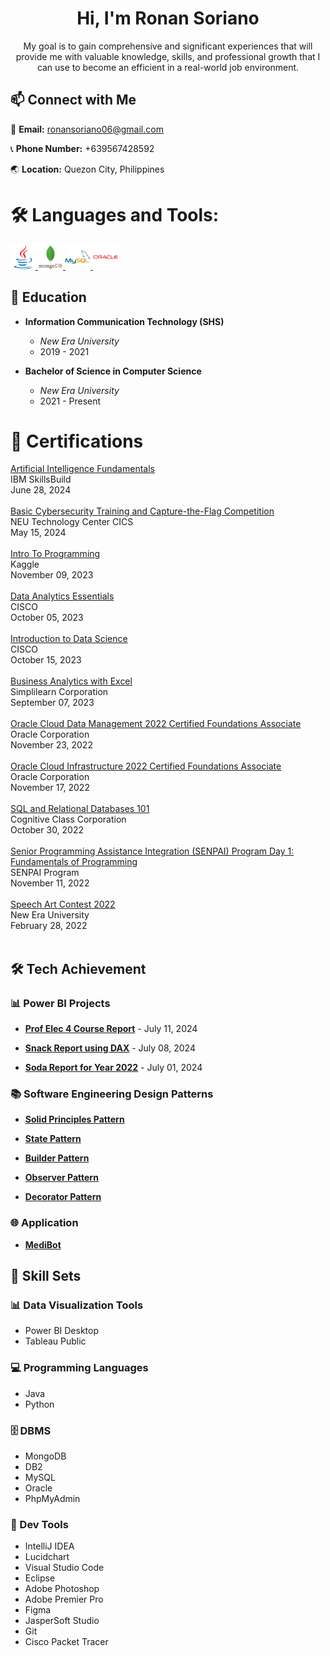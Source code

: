 <h1 align="center">Hi, I'm Ronan Soriano</h1>
<p align="center">My goal is to gain comprehensive and significant experiences that will provide me with valuable knowledge, skills, and professional growth that I can use to become an efficient in a real-world job environment.</p>

## 📫 Connect with Me
📧 **Email:** [ronansoriano06@gmail.com](mailto:ronansoriano06@gmail.com)

📞 **Phone Number:** +639567428592

🌏 **Location:** Quezon City, Philippines

<h1 align="left"> 🛠️ Languages and Tools:</h1>
<p align="left"> <a href="https://www.java.com/" target="_blank" rel="noreferrer"> <img src="https://raw.githubusercontent.com/devicons/devicon/master/icons/java/java-original.svg" alt="java" width="40" height="40"/> </a> <a href="https://www.mongodb.com/" target="_blank" rel="noreferrer"> <img src="https://raw.githubusercontent.com/devicons/devicon/master/icons/mongodb/mongodb-original-wordmark.svg" alt="mongodb" width="40" height="40"/> </a> <a href="https://www.mysql.com/" target="_blank" rel="noreferrer"> <img src="https://raw.githubusercontent.com/devicons/devicon/master/icons/mysql/mysql-original-wordmark.svg" alt="mysql" width="40" height="40"/> </a> <a href="https://www.oracle.com/" target="_blank" rel="noreferrer"> <img src="https://raw.githubusercontent.com/devicons/devicon/master/icons/oracle/oracle-original.svg" alt="oracle" width="40" height="40"/> </a> </p>

## 🏫 Education

- **Information Communication Technology (SHS)**
  - *New Era University*
  - 2019 - 2021

- **Bachelor of Science in Computer Science**
  - *New Era University*
  - 2021 - Present
 
  
<h1 align="left"> 📜  Certifications</h1>
<p align="left">
                  <a href="https://www.credly.com/badges/f604cc32-cc14-454a-bb5c-8e3380ae31e0/public_url">Artificial Intelligence Fundamentals</a> <br>
                   IBM SkillsBuild <br>
                   June 28, 2024 <br><br>
                  <a href="https://drive.google.com/file/d/1m38zL2HKtr-m_Y2IUiGVEHA3rbPJcs-W/view?usp=sharing">Basic Cybersecurity Training and Capture-the-Flag Competition</a> <br>
                   NEU Technology Center CICS <br>
                   May 15, 2024 <br><br>
                  <a href="https://drive.google.com/file/d/1F4rECyltw0qGptxZlx8mQTEBa3xKBFV8/view?usp=sharing">Intro To Programming</a> <br>
                   Kaggle <br>
                   November 09, 2023 <br><br>
                  <a href="https://www.credly.com/badges/61d96abe-addc-45cd-ad53-65367b37b6ec/public_url">Data Analytics Essentials</a> <br>
                   CISCO <br>
                   October 05, 2023 <br><br>
                  <a href="https://www.credly.com/badges/0148f382-ecd0-49e3-b143-d8796485be39/public_url">Introduction to Data Science</a> <br>
                   CISCO <br>
                   October 15, 2023 <br><br>
                  <a href="https://simpli-web.app.link/e/UUKRnUJuTCb">Business Analytics with Excel</a> <br>
                   Simplilearn Corporation <br>
                   September 07, 2023 <br><br>
                   <a href="https://catalog-education.oracle.com/pls/certview/sharebadge?id=15B6F31926F45DBBA29289A2A9E2740BE82434415143F2B9675A121246BB0D3D">Oracle Cloud Data Management 2022 Certified Foundations Associate</a> <br>
                   Oracle Corporation <br>
                   November 23, 2022 <br><br>
                   <a href="https://catalog-education.oracle.com/pls/certview/sharebadge?id=AFA40E99E37014EFE77A6107207D7376F3AD1C3704A83909FEB718E9A068098B">Oracle Cloud Infrastructure 2022 Certified Foundations Associate</a> <br>
                   Oracle Corporation <br>
                   November 17, 2022 <br><br>
                   <a href="https://courses.cognitiveclass.ai/certificates/d9c2e62615c54fb4bf214e0e3fb5b224">SQL and Relational Databases 101</a> <br>
                   Cognitive Class Corporation <br>
                   October 30, 2022 <br><br>
                   <a href="https://drive.google.com/file/d/143Kh1zXKKA2ePwjsycsyCFR0FDyudJec/view?usp=share_link">Senior Programming Assistance Integration (SENPAI) Program Day 1: Fundamentals of Programming</a><br>
                   SENPAI Program <br>
                   November 11, 2022 <br><br>
                   <a href="https://drive.google.com/file/d/1lyDAz6yXTpJb0tlGfnj47yELayLsZ4EM/view?usp=share_link">Speech Art Contest 2022</a><br>
                   New Era University <br>
                   February 28, 2022 <br><br>
                   </p>

## 🛠️ Tech Achievement 

### 📊 Power BI Projects
- **[Prof Elec 4 Course Report](https://app.powerbi.com/view?r=eyJrIjoiNGM5ZDQ0ZGItY2YxNC00ZjAwLThlZmYtNWQwZjBjNTAxODIyIiwidCI6IjlmZjhiMGQxLWI4YjktNGQxNi05ZjRiLTU1OGM5YWRiMzM4MCIsImMiOjEwfQ%3D%3D)** - July 11, 2024

- **[Snack Report using DAX](https://app.powerbi.com/view?r=eyJrIjoiMjU4ZTA2OTgtNzlkNS00MWVhLWFjYjMtNGI5YmE1NGI2NjU0IiwidCI6IjlmZjhiMGQxLWI4YjktNGQxNi05ZjRiLTU1OGM5YWRiMzM4MCIsImMiOjEwfQ%3D%3D)** - July 08, 2024

- **[Soda Report for Year 2022](https://app.powerbi.com/view?r=eyJrIjoiZTk3N2I4ZGEtYzkzMC00NmNhLWEwYzMtM2U4Mzk3OThkZmQyIiwidCI6ImQ3NmQ5YjRmLWI3ODItNDE0MS1iODMwLTkwNzNkOTgwYzc2YiIsImMiOjEwfQ%3D%3D)** - July 01, 2024

### 📚 Software Engineering Design Patterns
- **[Solid Principles Pattern](https://github.com/RonanSoriano/solidPrinciples)**

- **[State Pattern](https://github.com/RonanSoriano/statePattern)**

- **[Builder Pattern](https://github.com/RonanSoriano/builderPattern)**

- **[Observer Pattern](https://github.com/RonanSoriano/observerPattern)**

- **[Decorator Pattern](https://github.com/RonanSoriano/decoratorPattern)**

### 🌐 Application
- **[MediBot](https://medibotkm.pythonanywhere.com)**


## 💼 Skill Sets

 ### 📊 Data Visualization Tools
- Power BI Desktop
- Tableau Public

### 💻 Programming Languages
- Java
- Python

 ### 🗄️ DBMS
- MongoDB
- DB2
- MySQL
- Oracle
- PhpMyAdmin

 ### 🔧 Dev Tools
- IntelliJ IDEA
- Lucidchart
- Visual Studio Code
- Eclipse
- Adobe Photoshop
- Adobe Premier Pro
- Figma
- JasperSoft Studio
- Git
- Cisco Packet Tracer
